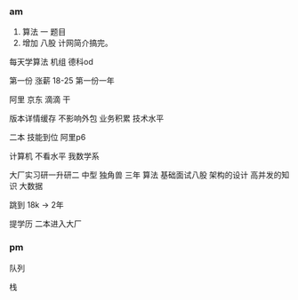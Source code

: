 ### am

1. 算法 一 题目 
2. 增加 八股 计网简介搞完。

每天学算法 机组 德科od 

第一份 涨薪 18-25 第一份一年 

阿里 京东 滴滴 干

版本详情缓存 不影响外包 业务积累 技术水平

二本 技能到位 阿里p6

计算机 不看水平 我数学系

大厂实习研一升研二 中型 独角兽 三年  算法 基础面试八股 架构的设计 高并发的知识 大数据 

跳到 18k -> 2年

提学历 二本进入大厂

### pm
队列 

栈



